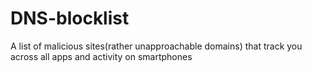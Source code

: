 # DNS-blocklist
A list of malicious sites(rather unapproachable domains) that track you across all apps and activity on smartphones
